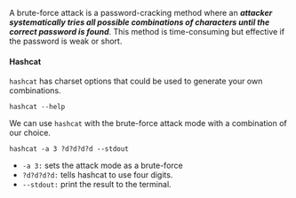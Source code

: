 A brute-force attack is a password-cracking method where an ***attacker systematically tries all possible combinations of characters until the correct password is found***. This method is time-consuming but effective if the password is weak or short.

#### Hashcat
`hashcat` has charset options that could be used to generate your own combinations.
```
hashcat --help
```

We can use `hashcat` with the brute-force attack mode with a combination of our choice.
```
hashcat -a 3 ?d?d?d?d --stdout
```
- `-a 3:` sets the attack mode as a brute-force 
- `?d?d?d?d:` tells hashcat to use four digits.
- `--stdout:` print the result to the terminal.